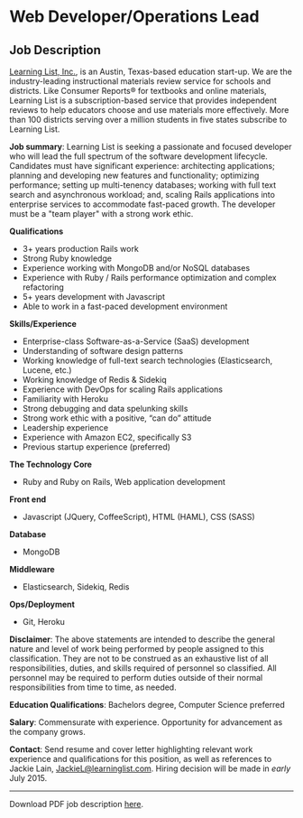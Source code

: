 # Web Developer/Operations Lead

## Job Description

[Learning List, Inc.](https://learninglist.com/), is an Austin, Texas-based education start-up. We are the industry-leading instructional materials review service for schools and districts. Like Consumer Reports® for textbooks and online materials, Learning List is a subscription-based service that provides independent reviews to help educators choose and use materials more effectively. More than 100 districts serving over a million students in five states subscribe to Learning List. 

**Job summary**: Learning List is seeking a passionate and focused developer who will lead the full spectrum of the software development lifecycle. Candidates must have significant experience: architecting applications; planning and developing new features and functionality; optimizing performance; setting up multi-tenency databases; working with full text search and asynchronous workload; and, scaling Rails applications into enterprise services to accommodate fast-paced growth. The developer must be a "team player" with a strong work ethic.

**Qualifications**
*  3+ years production Rails work
*  Strong Ruby knowledge
*  Experience working with MongoDB and/or NoSQL databases
*  Experience with Ruby / Rails performance optimization and complex refactoring
*  5+ years development with Javascript 
*  Able to work in a fast-paced development environment

**Skills/Experience**
*  Enterprise-class Software-as-a-Service (SaaS) development
*  Understanding of software design patterns
*  Working knowledge of full-text search technologies (Elasticsearch, Lucene, etc.)
*  Working knowledge of Redis & Sidekiq
*  Experience with DevOps for scaling Rails applications
*  Familiarity with Heroku
*  Strong debugging and data spelunking skills
*  Strong work ethic with a positive, “can do” attitude
*  Leadership experience
*  Experience with Amazon EC2, specifically S3
*  Previous startup experience (preferred)

**The Technology Core**
*  Ruby and Ruby on Rails, Web application development

**Front end**
*  Javascript (JQuery, CoffeeScript), HTML (HAML), CSS (SASS)

**Database**
*  MongoDB

**Middleware**
*  Elasticsearch, Sidekiq, Redis

**Ops/Deployment**
*  Git, Heroku

**Disclaimer**: The above statements are intended to describe the general nature and level of work being performed by people assigned to this classification. They are not to be construed as an exhaustive list of all responsibilities, duties, and skills required of personnel so classified. All personnel may be required to perform duties outside of their normal responsibilities from time to time, as needed.

**Education Qualifications**: Bachelors degree, Computer Science preferred

**Salary**: Commensurate with experience. Opportunity for advancement as the company grows.

**Contact**: Send resume and cover letter highlighting relevant work experience and qualifications for this position, as well as references to Jackie Lain, [JackieL@learninglist.com](mailto:jackiel@learninglist.com). Hiring decision will be made in *early* July 2015. 

---
Download PDF job description [here](Web_Developer_Operations_Lead_2015.pdf).
